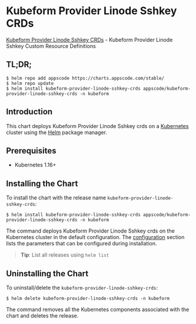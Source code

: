 # Kubeform Provider Linode Sshkey CRDs

[Kubeform Provider Linode Sshkey CRDs](https://github.com/kubeform) - Kubeform Provider Linode Sshkey Custom Resource Definitions

## TL;DR;

```console
$ helm repo add appscode https://charts.appscode.com/stable/
$ helm repo update
$ helm install kubeform-provider-linode-sshkey-crds appscode/kubeform-provider-linode-sshkey-crds -n kubeform
```

## Introduction

This chart deploys Kubeform Provider Linode Sshkey crds on a [Kubernetes](http://kubernetes.io) cluster using the [Helm](https://helm.sh) package manager.

## Prerequisites

- Kubernetes 1.16+

## Installing the Chart

To install the chart with the release name `kubeform-provider-linode-sshkey-crds`:

```console
$ helm install kubeform-provider-linode-sshkey-crds appscode/kubeform-provider-linode-sshkey-crds -n kubeform
```

The command deploys Kubeform Provider Linode Sshkey crds on the Kubernetes cluster in the default configuration. The [configuration](#configuration) section lists the parameters that can be configured during installation.

> **Tip**: List all releases using `helm list`

## Uninstalling the Chart

To uninstall/delete the `kubeform-provider-linode-sshkey-crds`:

```console
$ helm delete kubeform-provider-linode-sshkey-crds -n kubeform
```

The command removes all the Kubernetes components associated with the chart and deletes the release.


